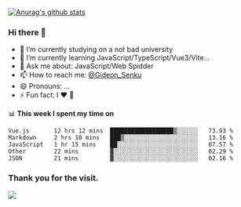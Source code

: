 [![Anurag's github stats](https://github-readme-stats.vercel.app/api?username=gideonsenku)](https://github.com/anuraghazra/github-readme-stats)
### Hi there 👋
- 🔭 I’m currently studying on a not bad university 
- 🌱 I’m currently learning JavaScript/TypeScript/Vue3/Vite...
- 💬 Ask me about: JavaScript/Web Spidder 
- 📫 How to reach me: [@Gideon_Senku](https://t.me/Gideon_Senku)
- 😄 Pronouns: ...
- ⚡ Fun fact: I ❤️ 🎵

📊 **This week I spent my time on**
<!--START_SECTION:waka-->
```text
Vue.js       12 hrs 12 mins  ██████████████████▒░░░░░░   73.93 % 
Markdown     2 hrs 10 mins   ███▒░░░░░░░░░░░░░░░░░░░░░   13.16 % 
JavaScript   1 hr 15 mins    ██░░░░░░░░░░░░░░░░░░░░░░░   07.57 % 
Other        22 mins         ▓░░░░░░░░░░░░░░░░░░░░░░░░   02.29 % 
JSON         21 mins         ▓░░░░░░░░░░░░░░░░░░░░░░░░   02.16 % 
```
<!--END_SECTION:waka-->


### Thank you for the visit.
![](http://profile-counter.glitch.me/gideonsenku/count.svg)
<!--
**GideonSenku/GideonSenku** is a ✨ _special_ ✨ repository because its `README.md` (this file) appears on your GitHub profile.

Here are some ideas to get you started:

- 🔭 I’m currently working on ...
- 🌱 I’m currently learning ...
- 👯 I’m looking to collaborate on ...
- 🤔 I’m looking for help with ...
- 💬 Ask me about ...
- 📫 How to reach me: ...
- 😄 Pronouns: ...
- ⚡ Fun fact: ...
-->
